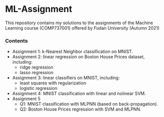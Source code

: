 # ML-Assignment
This repository contains my solutions to the assignments of the Machine Learning course (COMP737001) offered by Fudan University (Autumn 2021)

### Contents

* Assignment 1: k-Nearest Neighbor classification on MNIST.
* Assignment 2: linear regression on Boston House Prices dataset, including:
  * ridge regression
  * lasso regression
* Assignment 3: linear classifiers on MNIST, including:
  * least squares with regularization
  * logistic regression
* Assignment 4: MNIST classification with linear and nolinear SVM.
* Assignment 5
  * Q1: MNIST classification with MLPNN (based on back-propagation).
  * Q2: Boston House Prices regression with SVM and MLPNN.
